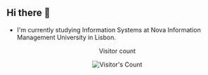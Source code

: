 ## Hi there 👋

- I'm currently studying Information Systems at Nova Information Management University in Lisbon.
<div align="center"> 
  <p>Visitor count</p>
  <img src="https://profile-counter.glitch.me/{DavidCZE}/count.svg" alt="Visitor's Count" />
</div>
